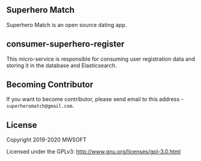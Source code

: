 ## Superhero Match
Superhero Match is an open source dating app.

## consumer-superhero-register
This micro-service is responsible for consuming user registration data and storing it in the database and Elasticsearch. 

## Becoming Contributor
If you want to become contributor, please send email to this address - `superheromatch@gmail.com`.

## License
Copyright 2019-2020 MWSOFT

Licensed under the GPLv3: http://www.gnu.org/licenses/gpl-3.0.html